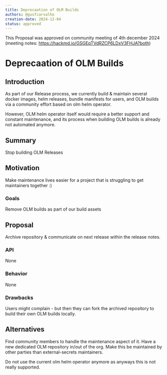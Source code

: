 ```yaml
---
title: Deprecaation of OLM Builds
authors: @gusfcarvalho
creation-date: 2024-12-04
status: approved
---
```
This Proposal was approved on community meeting of 4th december 2024 (meeting notes: https://hackmd.io/GSGEpTVdRZCP6LDxV3FHJA?both)

# Deprecaation of OLM Builds

## Introduction

As part of our Release process, we currently build & maintain several docker images, helm releases, bundle manifests for users, and OLM builds via a community effort based on olm helm operator.

However, OLM helm operator itself would require a better support and constant maintenance, and its process when building OLM builds is already not automated anymore.

## Summary
Stop building OLM Releases

## Motivation
Make maintenance lives easier for a project that is struggling to get maintainers together :)

### Goals
Remove OLM builds as part of our build assets

## Proposal
Archive repository & communicate on next release within the release notes.

### API
None

### Behavior
None

### Drawbacks
Users might complain - but then they can fork the archived repository to build their own OLM builds locally.

## Alternatives
Find community members to handle the maintenance aspect of it. Have a new dedicated OLM repository in/out of the org. Make this be maintained by other parties than external-secrets maintainers.

Do not use the current olm helm operator anymore as anyways this is not really supported.

